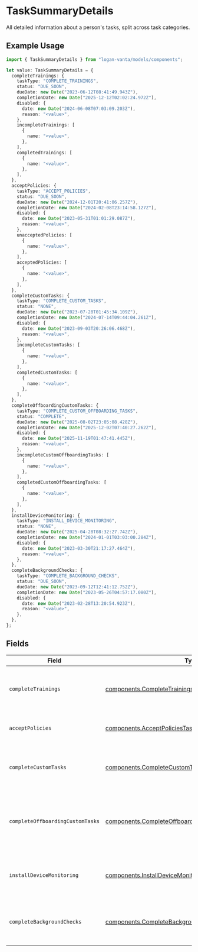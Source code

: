 # TaskSummaryDetails

All detailed information about a person's tasks, split across task categories.

## Example Usage

```typescript
import { TaskSummaryDetails } from "logan-vanta/models/components";

let value: TaskSummaryDetails = {
  completeTrainings: {
    taskType: "COMPLETE_TRAININGS",
    status: "DUE_SOON",
    dueDate: new Date("2023-06-12T08:41:49.943Z"),
    completionDate: new Date("2025-12-12T02:02:24.972Z"),
    disabled: {
      date: new Date("2024-06-08T07:03:09.203Z"),
      reason: "<value>",
    },
    incompleteTrainings: [
      {
        name: "<value>",
      },
    ],
    completedTrainings: [
      {
        name: "<value>",
      },
    ],
  },
  acceptPolicies: {
    taskType: "ACCEPT_POLICIES",
    status: "DUE_SOON",
    dueDate: new Date("2024-12-01T20:41:06.257Z"),
    completionDate: new Date("2024-02-08T23:14:58.127Z"),
    disabled: {
      date: new Date("2023-05-31T01:01:29.087Z"),
      reason: "<value>",
    },
    unacceptedPolicies: [
      {
        name: "<value>",
      },
    ],
    acceptedPolicies: [
      {
        name: "<value>",
      },
    ],
  },
  completeCustomTasks: {
    taskType: "COMPLETE_CUSTOM_TASKS",
    status: "NONE",
    dueDate: new Date("2023-07-28T01:45:34.109Z"),
    completionDate: new Date("2024-07-14T09:44:04.261Z"),
    disabled: {
      date: new Date("2023-09-03T20:26:06.468Z"),
      reason: "<value>",
    },
    incompleteCustomTasks: [
      {
        name: "<value>",
      },
    ],
    completedCustomTasks: [
      {
        name: "<value>",
      },
    ],
  },
  completeOffboardingCustomTasks: {
    taskType: "COMPLETE_CUSTOM_OFFBOARDING_TASKS",
    status: "COMPLETE",
    dueDate: new Date("2025-08-02T23:05:08.428Z"),
    completionDate: new Date("2025-12-02T07:40:27.262Z"),
    disabled: {
      date: new Date("2025-11-19T01:47:41.445Z"),
      reason: "<value>",
    },
    incompleteCustomOffboardingTasks: [
      {
        name: "<value>",
      },
    ],
    completedCustomOffboardingTasks: [
      {
        name: "<value>",
      },
    ],
  },
  installDeviceMonitoring: {
    taskType: "INSTALL_DEVICE_MONITORING",
    status: "NONE",
    dueDate: new Date("2025-04-28T08:32:27.742Z"),
    completionDate: new Date("2024-01-01T03:03:00.284Z"),
    disabled: {
      date: new Date("2023-03-30T21:17:27.464Z"),
      reason: "<value>",
    },
  },
  completeBackgroundChecks: {
    taskType: "COMPLETE_BACKGROUND_CHECKS",
    status: "DUE_SOON",
    dueDate: new Date("2023-09-12T12:41:12.752Z"),
    completionDate: new Date("2023-05-26T04:57:17.080Z"),
    disabled: {
      date: new Date("2023-02-28T13:20:54.923Z"),
      reason: "<value>",
    },
  },
};
```

## Fields

| Field                                                                                                                        | Type                                                                                                                         | Required                                                                                                                     | Description                                                                                                                  |
| ---------------------------------------------------------------------------------------------------------------------------- | ---------------------------------------------------------------------------------------------------------------------------- | ---------------------------------------------------------------------------------------------------------------------------- | ---------------------------------------------------------------------------------------------------------------------------- |
| `completeTrainings`                                                                                                          | [components.CompleteTrainingsTaskSummary](../../models/components/completetrainingstasksummary.md)                           | :heavy_check_mark:                                                                                                           | Task summary for completing all trainings.                                                                                   |
| `acceptPolicies`                                                                                                             | [components.AcceptPoliciesTaskSummary](../../models/components/acceptpoliciestasksummary.md)                                 | :heavy_check_mark:                                                                                                           | Policy acceptance details for a person.                                                                                      |
| `completeCustomTasks`                                                                                                        | [components.CompleteCustomTasksTaskSummary](../../models/components/completecustomtaskstasksummary.md)                       | :heavy_check_mark:                                                                                                           | Task summary for completing all custom tasks.                                                                                |
| `completeOffboardingCustomTasks`                                                                                             | [components.CompleteOffboardingCustomTasksTaskSummary](../../models/components/completeoffboardingcustomtaskstasksummary.md) | :heavy_check_mark:                                                                                                           | Task summary for completing all offboarding custom tasks.                                                                    |
| `installDeviceMonitoring`                                                                                                    | [components.InstallDeviceMonitoringTaskSummary](../../models/components/installdevicemonitoringtasksummary.md)               | :heavy_check_mark:                                                                                                           | Task summary for installing device monitoring.                                                                               |
| `completeBackgroundChecks`                                                                                                   | [components.CompleteBackgroundChecksTaskSummary](../../models/components/completebackgroundcheckstasksummary.md)             | :heavy_check_mark:                                                                                                           | Task summary for completing background checks.                                                                               |